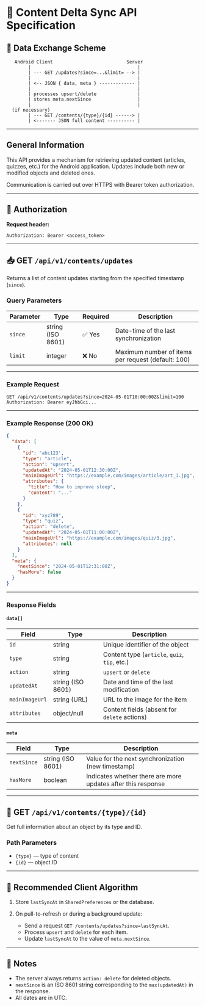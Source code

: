 # 📘 Content Delta Sync API Specification

## 🔄 Data Exchange Scheme

```text
   Android Client                           Server
        |                                       |
        | --- GET /updates?since=...&limit= --> |
        |                                       |
        | <-- JSON { data, meta } ------------- |
        |                                       |
        | processes upsert/delete               |
        | stores meta.nextSince                 |
        |                                       |
  (if necessary)
        | --- GET /contents/{type}/{id} ------> |
        | <------- JSON full content ---------- |
```

---

## General Information

This API provides a mechanism for retrieving updated content (articles, quizzes, etc.) for the Android application. Updates include both new or modified objects and deleted ones.

Communication is carried out over HTTPS with Bearer token authorization.

---

## 🔐 Authorization

**Request header:**

```
Authorization: Bearer <access_token>
```

---

## 📥 GET `/api/v1/contents/updates`

Returns a list of content updates starting from the specified timestamp (`since`).

### Query Parameters

| Parameter | Type              | Required | Description                                        |
|-----------|-------------------|----------|----------------------------------------------------|
| `since`   | string (ISO 8601) | ✅ Yes    | Date-time of the last synchronization              |
| `limit`   | integer           | ❌ No     | Maximum number of items per request (default: 100) |

---

### Example Request

```
GET /api/v1/contents/updates?since=2024-05-01T10:00:00Z&limit=100
Authorization: Bearer eyJhbGci...
```

---

### Example Response (200 OK)

```json
{
  "data": [
    {
      "id": "abc123",
      "type": "article",
      "action": "upsert",
      "updatedAt": "2024-05-01T12:30:00Z", 
      "mainImageUrl": "https://example.com/images/article/art_1.jpg",
      "attributes": {
        "title": "How to improve sleep",
        "content": "..."
      }
    },
    {
      "id": "xyz789",
      "type": "quiz",
      "action": "delete",
      "updatedAt": "2024-05-01T11:00:00Z",
      "mainImageUrl": "https://example.com/images/quiz/3.jpg",
      "attributes": null
    }
  ],
  "meta": {
    "nextSince": "2024-05-01T12:31:00Z",
    "hasMore": false
  }
}
```

---

### Response Fields

#### `data[]`

| Field          | Type              | Description                                   |
|----------------|-------------------|-----------------------------------------------|
| `id`           | string            | Unique identifier of the object               |
| `type`         | string            | Content type (`article`, `quiz`, `tip`, etc.) |
| `action`       | string            | `upsert` or `delete`                          |
| `updatedAt`    | string (ISO 8601) | Date and time of the last modification        |
| `mainImageUrl` | string (URL)      | URL to the image for the item                 |
| `attributes`   | object/null       | Content fields (absent for `delete` actions)  |

#### `meta`

| Field       | Type              | Description                                                  |
|-------------|-------------------|--------------------------------------------------------------|
| `nextSince` | string (ISO 8601) | Value for the next synchronization (new timestamp)           |
| `hasMore`   | boolean           | Indicates whether there are more updates after this response |

---

## 📄 GET `/api/v1/contents/{type}/{id}`

Get full information about an object by its type and ID.

### Path Parameters

* `{type}` — type of content
* `{id}` — object ID

---

## 🔁 Recommended Client Algorithm

1. Store `lastSyncAt` in `SharedPreferences` or the database.
2. On pull-to-refresh or during a background update:

   * Send a request `GET /contents/updates?since=lastSyncAt`.
   * Process `upsert` and `delete` for each item.
   * Update `lastSyncAt` to the value of `meta.nextSince`.

---

## 📌 Notes

* The server always returns `action: delete` for deleted objects.
* `nextSince` is an ISO 8601 string corresponding to the `max(updatedAt)` in the response.
* All dates are in UTC.
